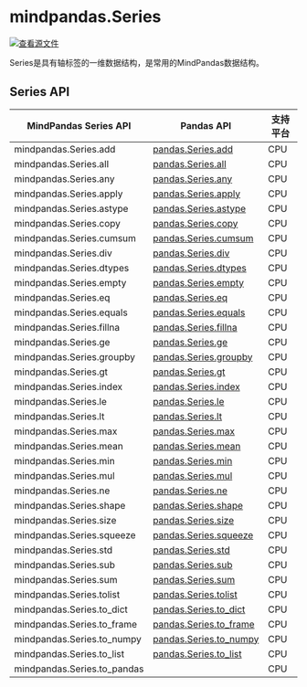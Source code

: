 # mindpandas.Series

[![查看源文件](https://mindspore-website.obs.cn-north-4.myhuaweicloud.com/website-images/r1.9/resource/_static/logo_source.png)](https://gitee.com/mindspore/docs/blob/r1.9/docs/mindpandas/docs/source_zh_cn/mindpandas.Series.md)&nbsp;&nbsp;

Series是具有轴标签的一维数据结构，是常用的MindPandas数据结构。

## Series API

| MindPandas Series API | Pandas API                                                                                                                         | 支持平台 |
| --------------- |-----------------------------------------------------------------------------------------------------------------------------------------|---------------------|
| mindpandas.Series.add             | [pandas.Series.add](https://pandas.pydata.org/pandas-docs/version/1.3.5/reference/api/pandas.Series.add.html#pandas.Series.add)                | CPU                 |                                  |
| mindpandas.Series.all             | [pandas.Series.all](https://pandas.pydata.org/pandas-docs/version/1.3.5/reference/api/pandas.Series.all.html#pandas.Series.all)                | CPU                 |                                  |
| mindpandas.Series.any             | [pandas.Series.any](https://pandas.pydata.org/pandas-docs/version/1.3.5/reference/api/pandas.Series.any.html#pandas.Series.any)                | CPU                 |                                  |
| mindpandas.Series.apply           | [pandas.Series.apply](https://pandas.pydata.org/pandas-docs/version/1.3.5/reference/api/pandas.Series.apply.html#pandas.Series.apply)          | CPU                 |                                  |
| mindpandas.Series.astype          | [pandas.Series.astype](https://pandas.pydata.org/pandas-docs/version/1.3.5/reference/api/pandas.Series.astype.html#pandas.Series.astype)       | CPU                 |                                  |
| mindpandas.Series.copy            | [pandas.Series.copy](https://pandas.pydata.org/pandas-docs/version/1.3.5/reference/api/pandas.Series.copy.html#pandas.Series.copy)             | CPU                 |                                  |
| mindpandas.Series.cumsum          | [pandas.Series.cumsum](https://pandas.pydata.org/pandas-docs/version/1.3.5/reference/api/pandas.Series.cumsum.html#pandas.Series.cumsum)       | CPU                 |                                  |
| mindpandas.Series.div             | [pandas.Series.div](https://pandas.pydata.org/pandas-docs/version/1.3.5/reference/api/pandas.Series.div.html#pandas.Series.div)                | CPU                 |                                  |
| mindpandas.Series.dtypes          | [pandas.Series.dtypes](https://pandas.pydata.org/pandas-docs/version/1.3.5/reference/api/pandas.Series.dtypes.html#pandas.Series.dtypes)       | CPU                 |                                  |
| mindpandas.Series.empty           | [pandas.Series.empty](https://pandas.pydata.org/pandas-docs/version/1.3.5/reference/api/pandas.Series.empty.html#pandas.Series.empty)          | CPU                 |                                  |
| mindpandas.Series.eq              | [pandas.Series.eq](https://pandas.pydata.org/pandas-docs/version/1.3.5/reference/api/pandas.Series.eq.html#pandas.Series.eq)                   | CPU                 |                                  |
| mindpandas.Series.equals          | [pandas.Series.equals](https://pandas.pydata.org/pandas-docs/version/1.3.5/reference/api/pandas.Series.equals.html#pandas.Series.equals)              | CPU                 |                                  |
| mindpandas.Series.fillna          | [pandas.Series.fillna](https://pandas.pydata.org/pandas-docs/version/1.3.5/reference/api/pandas.Series.fillna.html#pandas.Series.fillna)       | CPU                 |                                  |
| mindpandas.Series.ge              | [pandas.Series.ge](https://pandas.pydata.org/pandas-docs/version/1.3.5/reference/api/pandas.Series.ge.html#pandas.Series.ge)                   | CPU                 |                                  |
| mindpandas.Series.groupby         | [pandas.Series.groupby](https://pandas.pydata.org/pandas-docs/version/1.3.5/reference/api/pandas.Series.groupby.html#pandas.Series.groupby)    | CPU                 |                                  |
| mindpandas.Series.gt              | [pandas.Series.gt](https://pandas.pydata.org/pandas-docs/version/1.3.5/reference/api/pandas.Series.gt.html#pandas.Series.gt)                   | CPU                 |                                  |
| mindpandas.Series.index           | [pandas.Series.index](https://pandas.pydata.org/pandas-docs/version/1.3.5/reference/api/pandas.Series.index.html#pandas.Series.index)          | CPU                 |                                  |
| mindpandas.Series.le              | [pandas.Series.le](https://pandas.pydata.org/pandas-docs/version/1.3.5/reference/api/pandas.Series.le.html#pandas.Series.le)                   | CPU                 |                                  |
| mindpandas.Series.lt              | [pandas.Series.lt](https://pandas.pydata.org/pandas-docs/version/1.3.5/reference/api/pandas.Series.lt.html#pandas.Series.lt)                   | CPU                 |                                  |
| mindpandas.Series.max             | [pandas.Series.max](https://pandas.pydata.org/pandas-docs/version/1.3.5/reference/api/pandas.Series.max.html#pandas.Series.max)                | CPU                 |                                  |
| mindpandas.Series.mean            | [pandas.Series.mean](https://pandas.pydata.org/pandas-docs/version/1.3.5/reference/api/pandas.Series.mean.html#pandas.Series.mean)             | CPU                 |                                  |
| mindpandas.Series.min             | [pandas.Series.min](https://pandas.pydata.org/pandas-docs/version/1.3.5/reference/api/pandas.Series.min.html#pandas.Series.min)                | CPU                 |                                  |
| mindpandas.Series.mul             | [pandas.Series.mul](https://pandas.pydata.org/pandas-docs/version/1.3.5/reference/api/pandas.Series.mul.html#pandas.Series.mul)                | CPU                 |                                  |
| mindpandas.Series.ne              | [pandas.Series.ne](https://pandas.pydata.org/pandas-docs/version/1.3.5/reference/api/pandas.Series.ne.html#pandas.Series.ne)                   | CPU                 |                                  |
| mindpandas.Series.shape           | [pandas.Series.shape](https://pandas.pydata.org/pandas-docs/version/1.3.5/reference/api/pandas.Series.shape.html#pandas.Series.shape)          | CPU                 |                                  |
| mindpandas.Series.size            | [pandas.Series.size](https://pandas.pydata.org/pandas-docs/version/1.3.5/reference/api/pandas.Series.size.html#pandas.Series.size)             | CPU                 |                                  |
| mindpandas.Series.squeeze         | [pandas.Series.squeeze](https://pandas.pydata.org/pandas-docs/version/1.3.5/reference/api/pandas.Series.squeeze.html#pandas.Series.squeeze)    | CPU                 |                                  |
| mindpandas.Series.std             | [pandas.Series.std](https://pandas.pydata.org/pandas-docs/version/1.3.5/reference/api/pandas.Series.std.html#pandas.Series.std)                | CPU                 |                                  |
| mindpandas.Series.sub             | [pandas.Series.sub](https://pandas.pydata.org/pandas-docs/version/1.3.5/reference/api/pandas.Series.sub.html#pandas.Series.sub)                | CPU                 |                                  |
| mindpandas.Series.sum             | [pandas.Series.sum](https://pandas.pydata.org/pandas-docs/version/1.3.5/reference/api/pandas.Series.sum.html#pandas.Series.sum)                | CPU                 |                                  |
| mindpandas.Series.tolist         | [pandas.Series.tolist](https://pandas.pydata.org/pandas-docs/version/1.3.5/reference/api/pandas.Series.tolist.html#pandas.Series.tolist)    | CPU                 |                                  |
| mindpandas.Series.to_dict         | [pandas.Series.to_dict](https://pandas.pydata.org/pandas-docs/version/1.3.5/reference/api/pandas.Series.to_dict.html#pandas.Series.to_dict)    | CPU                 |                                  |
| mindpandas.Series.to_frame        | [pandas.Series.to_frame](https://pandas.pydata.org/pandas-docs/version/1.3.5/reference/api/pandas.Series.to_frame.html#pandas.Series.to_frame) | CPU                 |                                  |
| mindpandas.Series.to_numpy        | [pandas.Series.to_numpy](https://pandas.pydata.org/pandas-docs/version/1.3.5/reference/api/pandas.Series.to_numpy.html#pandas.Series.to_numpy) | CPU                 |                                  |
| mindpandas.Series.to_list         | [pandas.Series.to_list](https://pandas.pydata.org/pandas-docs/version/1.3.5/reference/api/pandas.Series.to_list.html#pandas.Series.to_list)    | CPU                 |                                  |
| mindpandas.Series.to_pandas         |     | CPU                 |                                  |
